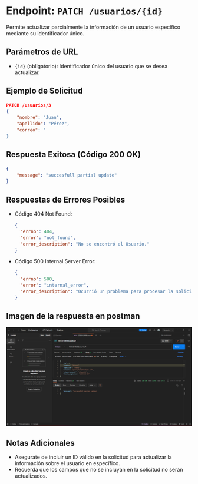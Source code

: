 <!-- Documentacion de un endpoint patch que actualiza parcialmente un registro /usuarios -->

# Endpoint: `PATCH /usuarios/{id}`

Permite actualizar parcialmente la información de un usuario específico mediante su identificador único.

## Parámetros de URL

- `{id}` (obligatorio): Identificador único del usuario que se desea actualizar.

## Ejemplo de Solicitud

```json
PATCH /usuarios/3
{
    "nombre": "Juan",
    "apellido": "Pérez",
    "correo": "
}
```

## Respuesta Exitosa (Código 200 OK)

```json
{
    "message": "succesfull partial update"
}
```

## Respuestas de Errores Posibles

- Código 404 Not Found:

  ```json
  {
    "errno": 404,
    "error": "not_found",
    "error_description": "No se encontró el Usuario."
  }
  ```

- Código 500 Internal Server Error:

  ```json
  {
    "errno": 500,
    "error": "internal_error",
    "error_description": "Ocurrió un problema para procesar la solicitud"
  }
  ```

## Imagen de la respuesta en postman

![imagen](./patchUsuarios.png)

## Notas Adicionales

- Asegurate de incluir un ID válido en la solicitud para actualizar la información sobre el usuario en específico.
- Recuerda que los campos que no se incluyan en la solicitud no serán actualizados.

